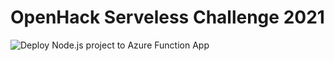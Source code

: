 # OpenHack Serveless Challenge 2021
![Deploy Node.js project to Azure Function App](https://github.com/rolandnyamo/OpenhackServelessChallenge2021/workflows/Deploy%20Node.js%20project%20to%20Azure%20Function%20App/badge.svg?branch=main)